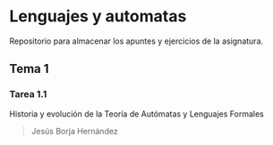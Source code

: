 # Lenguajes y automatas

Repositorio para almacenar los apuntes y ejercicios de la asignatura.

## Tema 1

### Tarea 1.1

Historia y evolución de la Teoría de Autómatas y Lenguajes Formales

> Jesús Borja Hernández
